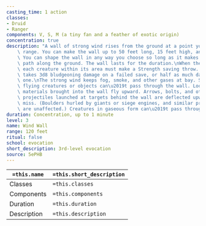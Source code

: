 ```yaml
---
casting_time: 1 action
classes:
- Druid
- Ranger
components: V, S, M (a tiny fan and a feather of exotic origin)
concentration: true
description: "A wall of strong wind rises from the ground at a point you choose within\
    \ range. You can make the wall up to 50 feet long, 15 feet high, and 1 foot thick.\
    \ You can shape the wall in any way you choose so long as it makes one continuous\
    \ path along the ground. The wall lasts for the duration.\nWhen the wall appears,\
    \ each creature within its area must make a Strength saving throw. A creature\
    \ takes 3d8 bludgeoning damage on a failed save, or half as much damage on a successful\
    \ one.\nThe strong wind keeps fog, smoke, and other gases at bay. Small or smaller\
    \ flying creatures or objects can\u2019t pass through the wall. Loose, lightweight\
    \ materials brought into the wall fly upward. Arrows, bolts, and other ordinary\
    \ projectiles launched at targets behind the wall are deflected upward and automatically\
    \ miss. (Boulders hurled by giants or siege engines, and similar projectiles,\
    \ are unaffected.) Creatures in gaseous form can\u2019t pass through it."
duration: Concentration, up to 1 minute
level: 3
name: Wind Wall
range: 120 feet
ritual: false
school: evocation
short_description: 3rd-level evocation
source: 5ePHB
---
```


| `=this.name` | `=this.short_description` |
| ------------ | ------------------------- |
| Classes      | `=this.classes`           |
| Components   | `=this.components`        |
| Duration     | `=this.duration`          |
| Description  | `=this.description`       |